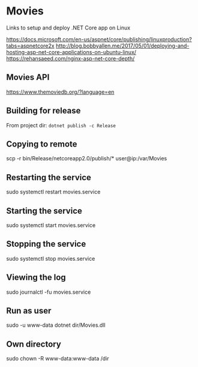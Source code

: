 # Movies

Links to setup and deploy .NET Core app on Linux

https://docs.microsoft.com/en-us/aspnet/core/publishing/linuxproduction?tabs=aspnetcore2x
http://blog.bobbyallen.me/2017/05/01/deploying-and-hosting-asp-net-core-applications-on-ubuntu-linux/
https://rehansaeed.com/nginx-asp-net-core-depth/

## Movies API
https://www.themoviedb.org/?language=en

## Building for release
From project dir: `dotnet publish -c Release`

## Copying to remote
scp -r bin/Release/netcoreapp2.0/publish/* user@ip:/var/Movies

## Restarting the service
sudo systemctl restart movies.service

## Starting the service
sudo systemctl start movies.service

## Stopping the service
sudo systemctl stop movies.service

## Viewing the log
sudo journalctl -fu movies.service

## Run as user
sudo -u www-data dotnet dir/Movies.dll

## Own directory
sudo chown -R www-data:www-data /dir